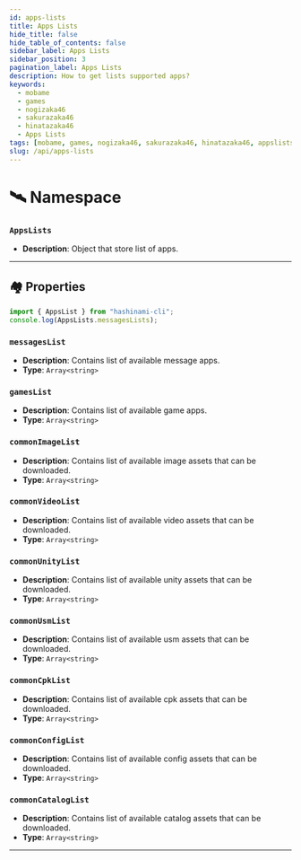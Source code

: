 ```yaml
---
id: apps-lists
title: Apps Lists
hide_title: false
hide_table_of_contents: false
sidebar_label: Apps Lists
sidebar_position: 3
pagination_label: Apps Lists
description: How to get lists supported apps?
keywords:
  - mobame
  - games
  - nogizaka46
  - sakurazaka46
  - hinatazaka46
  - Apps Lists
tags: [mobame, games, nogizaka46, sakurazaka46, hinatazaka46, appslists]
slug: /api/apps-lists
---
```


# 🛰️ Namespace
### `AppsLists`
- **Description**: Object that store list of apps.
***
## 🏘️ Properties
```js
import { AppsList } from "hashinami-cli";
console.log(AppsLists.messagesLists);
```
### `messagesList`
- **Description**: Contains list of available message apps.
- **Type**: `Array<string>`
### `gamesList`
- **Description**: Contains list of available game apps.
- **Type**: `Array<string>`
### `commonImageList`
- **Description**: Contains list of available image assets that can be downloaded.
- **Type**: `Array<string>`
### `commonVideoList`
- **Description**: Contains list of available video assets that can be downloaded.
- **Type**: `Array<string>`
### `commonUnityList`
- **Description**: Contains list of available unity assets that can be downloaded.
- **Type**: `Array<string>`
### `commonUsmList`
- **Description**: Contains list of available usm assets that can be downloaded.
- **Type**: `Array<string>`
### `commonCpkList`
- **Description**: Contains list of available cpk assets that can be downloaded.
- **Type**: `Array<string>`
### `commonConfigList`
- **Description**: Contains list of available config assets that can be downloaded.
- **Type**: `Array<string>`
### `commonCatalogList`
- **Description**: Contains list of available catalog assets that can be downloaded.
- **Type**: `Array<string>`
***